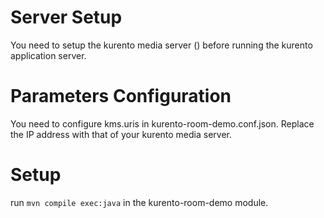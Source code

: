 Server Setup
===
You need to setup the kurento media server () before running the kurento application server.

Parameters Configuration
===
You need to configure kms.uris in kurento-room-demo.conf.json. Replace the IP address with that of your kurento media server.

Setup
===
run `mvn compile exec:java` in the kurento-room-demo module.
